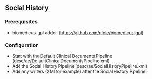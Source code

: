 ## Social History

### Prerequisites

- biomedicus-gpl addon (https://github.com/nlpie/biomedicus-gpl)

### Configuration

- Start with the Default Clinical Documents Pipeline (desc/ae/DefaultClinicalDocumentsPipeline.xml)
- Add the Social History Pipeline (desc/ae/SocialHistoryPipeline.xml)
- Add any writers (XMI for example) after the Social History Pipeline.
